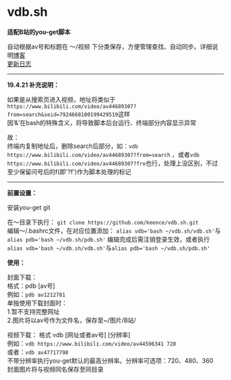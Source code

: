 # vdb.sh
**适配B站的you-get脚本**

自动根据av号和标题在 ～/视频 下分类保存，方便管理查找、自动同步。详细说明[博客](https://blog.lolicon.world/?p=92)  
[更新日志](https://github.com/keence/vdb.sh/blob/master/update_info.md)

---

**19.4.21 补充说明：**

如果是从搜索页进入视频，地址将类似于`https://www.bilibili.com/video/av44689307?from=search&seid=7924668100199429519`这样  
因‘&’在bash的特殊含义，将导致脚本后台运行、终端部分内容显示异常

故：  
终端内复制地址后，删除search后部分，如：`vdb https://www.bilibili.com/video/av44689307?from=search` ，或者`vdb https://www.bilibili.com/video/av44689307?fro`也行，处理上没区别，不过至少保留问号后的f(即'?f')作为脚本处理的标记

---

**前置设置：**

安装you-get git

在～目录下执行： `git clone https://github.com/keence/vdb.sh.git`  
编辑～/.bashrc文件，在对应位置添加：  `alias vdb='bash ~/vdb.sh/vdb.sh'`与`alias pdb='bash ~/vdb.sh/pdb.sh'`
编辑完成后需注销登录生效，或者执行 `alias vdb='bash ~/vdb.sh/vdb.sh'`与`alias pdb='bash ~/vdb.sh/pdb.sh'`

**使用：**

封面下载：  
格式：pdb [av号]  
例如：`pdb av1212781`  
单独使用下载封面时：  
1.暂不支持完整网址  
2.图片将以av号作为文件名，保存至~/图片/B站/  

视频下载：
格式 vdb [网址或者av号]  [分辨率]  
例如：`vdb https://www.bilibili.com/video/av44596341 720`  
或者：`vdb av47717798`  
不带分辨率执行you-get默认的最高分辨率。分辨率可选项：720、480、360  
封面图片将与视频同名保存至同目录
